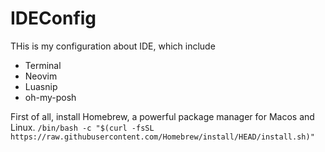 # IDEConfig
THis is my configuration about IDE, which include
- Terminal
- Neovim
- Luasnip
- oh-my-posh

First of all, install Homebrew, a powerful package manager for Macos and Linux.
``/bin/bash -c "$(curl -fsSL https://raw.githubusercontent.com/Homebrew/install/HEAD/install.sh)"``
